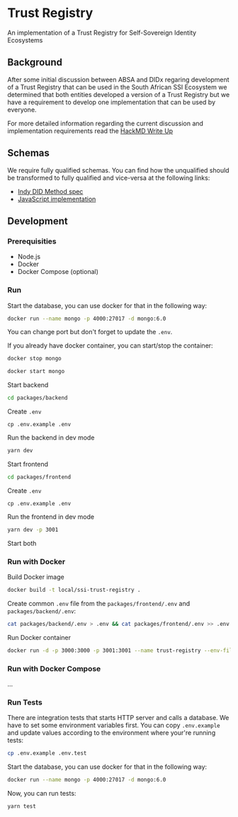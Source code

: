 # Trust Registry

An implementation of a Trust Registry for Self-Sovereign Identity Ecosystems

## Background

After some initial discussion between ABSA and DIDx regaring development of a Trust Registry that can be used in the South African SSI Ecosystem we determined that both entities developed a version of a Trust Registry but we have a requirement to develop one implementation that can be used by everyone.

For more detailed information regarding the current discussion and implementation requirements read the [HackMD Write Up](https://hackmd.io/heOazbtvSi2B18I7YWkGIg?view)

## Schemas

We require fully qualified schemas. You can find how the unqualified should be transformed to fully qualified and vice-versa at the following links:

- [Indy DID Method spec](https://hyperledger.github.io/indy-did-method/#schema)
- [JavaScript implementation](https://gist.github.com/jakubkoci/26cb093d274bf61d982b4c56e05d9ebc)

## Development

### Prerequisities

- Node.js
- Docker
- Docker Compose (optional)

### Run

Start the database, you can use docker for that in the following way:

```sh
docker run --name mongo -p 4000:27017 -d mongo:6.0
```

You can change port but don't forget to update the `.env`.

If you already have docker container, you can start/stop the container:

```sh
docker stop mongo
```

```sh
docker start mongo
```

Start backend

```sh
cd packages/backend
```

Create `.env`

```
cp .env.example .env
```

Run the backend in dev mode

```sh
yarn dev
```

Start frontend

```sh
cd packages/frontend
```

Create `.env`

```
cp .env.example .env
```

Run the frontend in dev mode

```sh
yarn dev -p 3001
```

Start both

### Run with Docker

Build Docker image

```sh
docker build -t local/ssi-trust-registry .
```

Create common `.env` file from the `packages/frontend/.env` and `packages/backend/.env`:

```sh
cat packages/backend/.env > .env && cat packages/frontend/.env >> .env
```

Run Docker container

```sh
docker run -d -p 3000:3000 -p 3001:3001 --name trust-registry --env-file .env local/ssi-trust-registry
```

### Run with Docker Compose

...

### Run Tests

There are integration tests that starts HTTP server and calls a database. We have to set some environment variables first. You can copy `.env.example` and update values according to the environment where your're running tests:

```sh
cp .env.example .env.test
```

Start the database, you can use docker for that in the following way:

```sh
docker run --name mongo -p 4000:27017 -d mongo:6.0
```

Now, you can run tests:

```
yarn test
```
